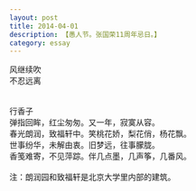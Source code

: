 ```yaml
---
layout: post
title: 2014-04-01
description: 【愚人节。张国荣11周年忌日。】
category: essay
---
```


风继续吹<br />
不忍远离<br />
<br /><br />
行香子<br />
弹指回眸，红尘匆匆。又一年，寂寞从容。<br />
春光朗润，致福轩中。笑桃花娇，梨花俏，杨花飘。<br />
世事纷华，未解由衷。旧梦远，往事朦胧。<br />
香笺难寄，不见萍踪。伴几点墨，几声筝，几番风。<br />
<br />
注：朗润园和致福轩是北京大学里内部的建筑。<br />